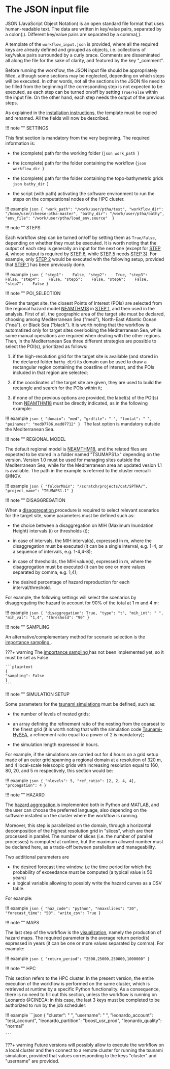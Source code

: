 # **The JSON input file**


JSON (JavaScript Object Notation) is an open standard file format that uses human-readable text. The data are written in key/value pairs, separated by a colon(:). Different key/value pairs are separated by a comma(,).

A template of the `workflow_input.json` is provided, where all the required keys are already defined and grouped as objects, i.e. collections of key/value pairs surrounded by a curly brace. Comments are disseminated all along the file for the sake of clarity, and featured by the key "\_comment".

Before running the workflow, the JSON input file should be appropriately filled, although some sections may be neglected, depending on which steps will be executed. In other words, not all the sections in the JSON file need to be filled from the beginning if the corresponding step is not expected to be executed, as each step can be turned on/off by setting `True/False` within the input file. On the other hand, each step needs the output of the previous steps.

As explained in the <a href=../installation target="_blank">installation instructions</a>, the template must be copied and renamed. All the fields will now be described.

!!! note ""
    SETTINGS

This first section is mandatory from the very beginning. The required information is:

- the (complete) path for the working folder (```json work_path ```)

- the (complete) path for the folder containing the workflow (```json workflow_dir ```)

- the (complete) path for the folder containing the topo-bathymetric grids ```json bathy_dir ```)

- the script (with path) activating the software environment to run the steps on the computational nodes of the HPC cluster.

!!! example
    ```json
    {
    "work_path": "/work/user/ptha/test",
    "workflow_dir": "/home/user/cheese-ptha-master",
    "bathy_dir": "/work/user/ptha/bathy",
    "env_file": "/work/user/ptha/load_env.source" 
    }
    ```

!!! note ""
    STEPS

Each workflow step can be turned on/off by setting them as `True/False`, depending on whether they must be executed. It is worth noting that the output of each step is generally an input for the next one (except for <a href=../../workflow_steps/step4 target="_blank">STEP 4</a>, whose output is required by <a href=../../workflow_steps/step6 target="_blank">STEP 6</a>, while <a href=../../workflow_steps/step5 target="_blank">STEP 5</a> needs <a href=../../workflow_steps/step3 target="_blank">STEP 3</a>). For example, only <a href=../../workflow_steps/step2 target="_blank">STEP 2</a> would be executed with the following setup, provided that <a href=../../workflow_steps/step1 target="_blank">STEP 1</a> has been previously done. 

!!! example
    ```json
    {
    "step1":    False,
    "step2":    True,
    "step3":    False,
    "step4":    False,
    "step5":    False,
    "step6":    False,
    "step7":    False
    }
    ```

!!! note ""
    POI_SELECTION

Given the target site, the closest Points of Interest (POIs) are selected from the regional hazard model <a href=../../background/neamthm18 target="_blank">NEAMTHM18</a> in <a href=../../workflow_steps/step1 target="_blank">STEP 1</a>, and then used in the analysis. First of all, the geographic area of the target site must be declared, choosing among Mediterranean Sea ("med"), North-East Atlantic Ocean ("nea"), or Black Sea ("black"). It is worth noting that the workflow is automatized only for target sites overlooking the Mediterranean Sea, while some manual operations are required when dealing with the other regions. Then, in the Mediterranean Sea three different strategies are possible to select the POI(s), prioritized as follows: 

1. if the high-resolution grid for the target site is available (and stored in the declared folder `bathy_dir`) its domain can be used to draw a rectangular region containing the coastline of interest, and the POIs included in that region are selected;

2. if the coordinates of the target site are given, they are used to build the rectangle and search for the POIs within it;

3. if none of the previous options are provided, the label(s) of the POI(s) from <a href=../../background/neamthm18 target="_blank">NEAMTHM18</a> must be directly indicated, as in the following example:

!!! example
    ```json
    {
    "domain": "med",
    "grdfile": " ",
    "lonlat": " ",
    "poinames": "med07706,med07712"
    }
    ```
The last option is mandatory outside the Mediterranean Sea.


!!! note ""
    REGIONAL MODEL

The default regional model is <a href=../../background/neamthm18 target="_blank">NEAMTHM18</a>, and the related files are expected to be stored in a folder named "TSUMAPS1.x" depending on the version. Version 1.0 must be used for managing sites outside the Mediterranean Sea, while for the Mediterranean area an updated vesion 1.1 is available. The path in the example is referred to the cluster mercalli @INGV.

!!! example
    ```json
    {
    "folderMain": "/scratch/projects/cat/SPTHA/",
    "project_name": "TSUMAPS1.1"
    }
    ```

!!! note ""
    DISAGGREGATION

When a <a href=../../workflow_steps/disaggregation target="_blank"> disaggregation </a> procedure is required to select relevant scenarios for the target site, some parameters must be defined such as:

- the choice between a disaggregation on MIH (Maximum Inundation Height) intervals (i) or thresholds (t);

- in case of intervals, the MIH interval(s), expressed in m, where the disaggregation must be executed (it can be a single interval, e.g. 1-4, or a sequence of intervals, e.g. 1-4,4-8);

- in case of thresholds, the MIH value(s), expressed in m, where the disaggregation must be executed (it can be one or more values separated by comma, e.g. 1,4);

- the desired percentage of hazard reproduction for each interval/threshold.

For example, the following settings will select the scenarios by disaggregating the hazard to account for 90% of the total at 1 m and 4 m:

!!! example
    ```json
    {
    "disaggregation": True,
    "type": "t",
    "mih_int": " ",
    "mih_val": "1,4",
    "threshold": "90"
    }
    ```

!!! note ""
    SAMPLING

An alternative/complementary method for scenario selection is the <a href="../../workflow_steps/ampling" target="_blank"> importance sampling </a>.

???+ warning
    The  <a href=../../workflow_steps/sampling target="_blank"> importance sampling </a> has not been implemented yet, so it must be set as False

    ```plaintext
    {
    "sampling": False
    }
    ```

!!! note ""
    SIMULATION SETUP

Some parameters for the  <a href=../../workflow_steps/step5 target="_blank">tsunami simulations</a> must be defined, such as: 

- the number of levels of nested grids;

- an array defining the refinement ratio of the nesting from the coarsest to the finest grid (it is worth noting that with the simulation code <a href=../../background/Tsunami-HySEA target="_blank">Tsunami-HySEA</a>, a refinement ratio equal to a power of 2 is mandatory);

- the simulation length expressed in hours.

For example, if the simulations are carried out for 4 hours on a grid setup made of an outer grid spanning a regional domain at a resolution of 320 m, and 4 local-scale telescopic grids with increasing resolution equal to 160, 80, 20, and 5 m respectively, this section would be:


!!! example
    ```json
    {
    "nlevels": 5,
    "ref_ratio": [2, 2, 4, 4],
    "propagation": 4
    }
    ```

!!! note ""
    HAZARD

The <a href=../../workflow_steps/step6 target="_blank"> hazard aggregation </a> is implemented both in Python and MATLAB, and the user can choose the preferred language, also depending on the software installed on the cluster where the workflow is running. 

Moreover, this step is parallelized on the domain, through a horizontal decomposition of the highest resolution grid in "slices", which are then processed in parallel. The number of slices (i.e. the number of parallel processes) is computed at runtime, but the maximum allowed number must be declared here, as a trade-off between parallelism and manageability. 

Two additional parameters are

- the desired forecast time window, i.e the time period for which the probability of exceedance must be computed (a typical value is 50 years)
- a logical variable allowing to possibly write the hazard curves as a CSV table. 

For example:

!!! example
    ```json
    {
    "haz_code": "python",
    "nmaxslices": "20",
    "forecast_time": "50",
    "write_csv": True
    }
    ```

!!! note ""
    MAPS

The last step of the workflow is the <a href=../../workflow_steps/step6 target="_blank">visualization</a>, namely the production of hazard maps. The required parameter is the average return period(s) expressed in years (it can be one or more values separated by comma). For example:

!!! example
    ```json
    {
    "return_period": "2500,25000,250000,1000000"
    }
    ```

!!! note ""
    HPC

This section refers to the HPC cluster. In the present version, the entire execution of the workflow is performed on the same cluster, which is retrieved at runtime by a specific Python functionality. As a consequence, there is no need to fill out this section, unless the workflow is running on Leonardo @CINECA: in this case, the last 3 keys must be completed to be authorized to run by the job scheduler:

!!! example
    ```json
    {
    "cluster": " ",
    "username": " ",
    "leonardo_account": "test_account",
    "leonardo_partition": "boost_usr_prod",
    "leonardo_quality": "normal"
    
    ```

???+ warning
    Future versions will possibly allow to execute the workflow on a local cluster and then connect to a remote cluster for running the tsunami simulation, provided that values corresponding to the keys "cluster" and "username" are provided.

